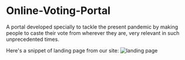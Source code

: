 # Online-Voting-Portal
A portal developed specially to tackle the present pandemic by making people to caste their vote from wherever they are, very relevant in such unprecedented times.

Here's a snippet of landing page from our site: 
![landing page](https://user-images.githubusercontent.com/71491721/147747109-e72f3100-a0af-4a71-97ce-123a21989d88.png)
